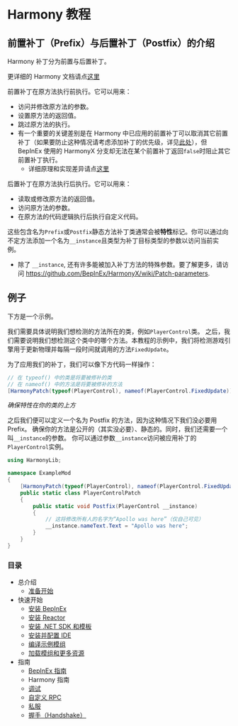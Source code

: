 # Harmony 教程

## 前置补丁（Prefix）与后置补丁（Postfix）的介绍

Harmony 补丁分为前置与后置补丁。

更详细的 Harmony 文档请点[这里](https://harmony.pardeike.net/articles/patching.html)

前置补丁在原方法执行前执行。它可以用来：
- 访问并修改原方法的参数。
- 设置原方法的返回值。
- 跳过原方法的执行。
- 有一个重要的关键差别是在 Harmony 中已应用的前置补丁可以取消其它前置补丁（如果要防止这种情况请考虑添加补丁的优先级，详见[此处](https://harmony.pardeike.net/articles/priorities.html)），但 BepInEx 使用的 HarmonyX 分支却无法在某个前置补丁返回`false`时阻止其它前置补丁执行。
  -  详细原理和实现差异请点[这里](https://github.com/BepInEx/HarmonyX/wiki/Prefix-changes)

后置补丁在原方法执行后执行。它可以用来：
- 读取或修改原方法的返回值。
- 访问原方法的参数。
- 在原方法的代码逻辑执行后执行自定义代码。

这些包含名为`Prefix`或`Postfix`静态方法补丁类通常会被**特性**标记。你可以通过向不定方法添加一个名为`__instance`且类型为补丁目标类型的参数以访问当前实例。
- 除了 `__instance`, 还有许多能被加入补丁方法的特殊参数。要了解更多，请访问 https://github.com/BepInEx/HarmonyX/wiki/Patch-parameters.

## 例子

下方是一个示例。

我们需要具体说明我们想检测的方法所在的类，例如`PlayerControl`类。
之后，我们需要说明我们想检测这个类中的哪个方法。本教程的示例中，我们将检测游戏引擎用于更新物理并每隔一段时间就调用的方法`FixedUpdate`。

为了应用我们的补丁，我们可以像下方代码一样操作：
```csharp
// 在 typeof() 中的类是将要被修补的类
// 在 nameof() 中的方法是将要被修补的方法
[HarmonyPatch(typeof(PlayerControl), nameof(PlayerControl.FixedUpdate))]
```

*确保特性在你的类的上方*

之后我们便可以定义一个名为 Postfix 的方法，因为这种情况下我们没必要用 Prefix。
确保你的方法是公开的（其实没必要）、静态的。同时，我们还需要一个叫`__instance`的参数。
你可以通过参数`__instance`访问被应用补丁的`PlayerControl`实例。

```csharp
using HarmonyLib;

namespace ExampleMod
{
    [HarmonyPatch(typeof(PlayerControl), nameof(PlayerControl.FixedUpdate))]
    public static class PlayerControlPatch
    {
        public static void Postfix(PlayerControl __instance)
        {
            // 这将修改所有人的名字为“Apollo was here”（仅自己可见）
            __instance.nameText.Text = "Apollo was here";
        }
    }
}
```

### 目录

- 总介绍
  - [准备开始](/docs/introduction/getting_started.md)
- 快速开始
  - [安装 BepInEx](/docs/quick_start/install_bepinex.md)
  - [安装 Reactor](/docs/quick_start/install_reactor.md)
  - [安装 .NET SDK 和模板](/docs/quick_start/install_netsdk_template.md)
  - [安装并配置 IDE](/docs/quick_start/install_configure_ide.md)
  - [编译示例模组](/docs/quick_start/compile_example_mod.md)
  - [加载模组和更多资源](/docs/quick_start/launch_more_resources.md)
- 指南
  - [BepInEx 指南](/docs/guides/bepinex_guide.md)
  - Harmony 指南
  - [调试](/docs/guides/debugging.md)
  - [自定义 RPC](/docs/guides/custom_rpcs.md)
  - [私服](/docs/guides/custom_server.md)
  - [握手（Handshake）](/docs/guides/handshake.md)
